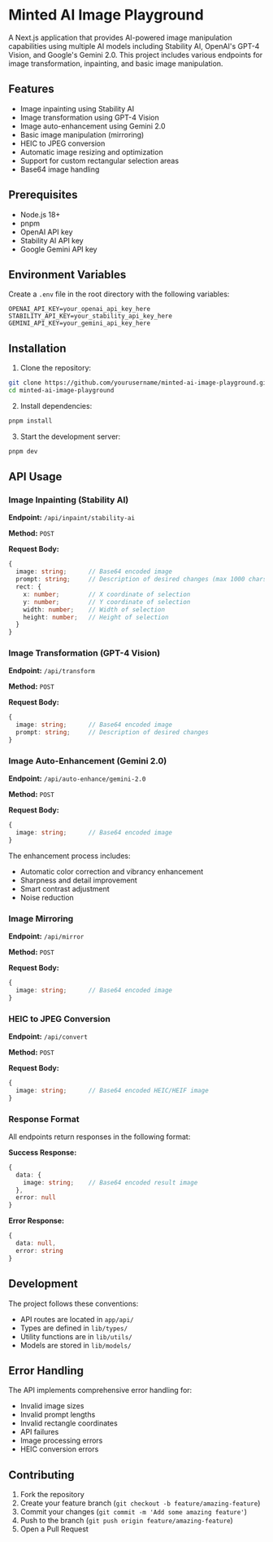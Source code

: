 # Minted AI Image Playground

A Next.js application that provides AI-powered image manipulation capabilities using multiple AI models including Stability AI, OpenAI's GPT-4 Vision, and Google's Gemini 2.0. This project includes various endpoints for image transformation, inpainting, and basic image manipulation.

## Features

- Image inpainting using Stability AI
- Image transformation using GPT-4 Vision
- Image auto-enhancement using Gemini 2.0
- Basic image manipulation (mirroring)
- HEIC to JPEG conversion
- Automatic image resizing and optimization
- Support for custom rectangular selection areas
- Base64 image handling

## Prerequisites

- Node.js 18+ 
- pnpm
- OpenAI API key
- Stability AI API key
- Google Gemini API key

## Environment Variables

Create a `.env` file in the root directory with the following variables:

```env
OPENAI_API_KEY=your_openai_api_key_here
STABILITY_API_KEY=your_stability_api_key_here
GEMINI_API_KEY=your_gemini_api_key_here
```

## Installation

1. Clone the repository:
```bash
git clone https://github.com/yourusername/minted-ai-image-playground.git
cd minted-ai-image-playground
```

2. Install dependencies:
```bash
pnpm install
```

3. Start the development server:
```bash
pnpm dev
```

## API Usage

### Image Inpainting (Stability AI)

**Endpoint:** `/api/inpaint/stability-ai`

**Method:** `POST`

**Request Body:**
```typescript
{
  image: string;      // Base64 encoded image
  prompt: string;     // Description of desired changes (max 1000 chars)
  rect: {
    x: number;        // X coordinate of selection
    y: number;        // Y coordinate of selection
    width: number;    // Width of selection
    height: number;   // Height of selection
  }
}
```

### Image Transformation (GPT-4 Vision)

**Endpoint:** `/api/transform`

**Method:** `POST`

**Request Body:**
```typescript
{
  image: string;      // Base64 encoded image
  prompt: string;     // Description of desired changes
}
```

### Image Auto-Enhancement (Gemini 2.0)

**Endpoint:** `/api/auto-enhance/gemini-2.0`

**Method:** `POST`

**Request Body:**
```typescript
{
  image: string;      // Base64 encoded image
}
```

The enhancement process includes:
- Automatic color correction and vibrancy enhancement
- Sharpness and detail improvement
- Smart contrast adjustment
- Noise reduction

### Image Mirroring

**Endpoint:** `/api/mirror`

**Method:** `POST`

**Request Body:**
```typescript
{
  image: string;      // Base64 encoded image
}
```

### HEIC to JPEG Conversion

**Endpoint:** `/api/convert`

**Method:** `POST`

**Request Body:**
```typescript
{
  image: string;      // Base64 encoded HEIC/HEIF image
}
```

### Response Format

All endpoints return responses in the following format:

**Success Response:**
```typescript
{
  data: {
    image: string;    // Base64 encoded result image
  },
  error: null
}
```

**Error Response:**
```typescript
{
  data: null,
  error: string
}
```

## Development

The project follows these conventions:

- API routes are located in `app/api/`
- Types are defined in `lib/types/`
- Utility functions are in `lib/utils/`
- Models are stored in `lib/models/`

## Error Handling

The API implements comprehensive error handling for:
- Invalid image sizes
- Invalid prompt lengths
- Invalid rectangle coordinates
- API failures
- Image processing errors
- HEIC conversion errors

## Contributing

1. Fork the repository
2. Create your feature branch (`git checkout -b feature/amazing-feature`)
3. Commit your changes (`git commit -m 'Add some amazing feature'`)
4. Push to the branch (`git push origin feature/amazing-feature`)
5. Open a Pull Request

